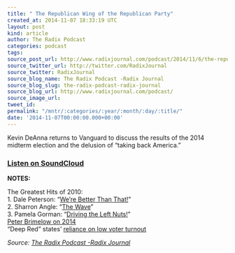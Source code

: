 ```yaml
---
title: " The Republican Wing of the Republican Party"
created_at: 2014-11-07 18:33:19 UTC
layout: post
kind: article
author: The Radix Podcast
categories: podcast
tags: 
source_post_url: http://www.radixjournal.com/podcast/2014/11/6/the-republican-wing-of-the-republican-party
source_twitter_url: http://twitter.com/RadixJournal
source_twitter: RadixJournal
source_blog_name: The Radix Podcast -Radix Journal
source_blog_slug: the-radix-podcast-radix-journal
source_blog_url: http://www.radixjournal.com/podcast/
source_image_url: 
tweet_id: 
permalink: "/mntr/:categories/:year/:month/:day/:title/"
date: '2014-11-07T00:00:00.000+00:00'
---
```

<p>Kevin DeAnna returns to Vanguard to discuss the results of the 2014 midterm election and the delusion of “taking back America.”       </p>



<h3><a target="_blank" href="https://soundcloud.com/radixjournal/the-republican-wing-of-the-republican-party">Listen on SoundCloud</a></h3><p><strong>NOTES:</strong> </p>

<p>The Greatest Hits of 2010: <br />
1. Dale Peterson: “<a href="https://www.youtube.com/watch?v=jU7fhIO7DG0">We’re Better Than That!</a>” <br />
2. Sharron Angle: “<a href="https://www.youtube.com/watch?v=tIkNAA2y4I4">The Wave</a>” <br />
3. Pamela Gorman: “<a href="https://www.youtube.com/watch?v=GqnjzONrPiA">Driving the Left Nuts!</a>" <br />
<a href="http://www.vdare.com/articles/2014-midterms-good-news-for-gop-and-immigration-patriots-but-no-decsive-breakthrough">Peter Brimelow on 2014</a> <br />
“Deep Red” states’ <a href="http://fivethirtyeight.com/datalab/preliminary-turnout-numbers-are-way-down-from-2010-and-2012/">reliance on low voter turnout</a></p><div class="">
    <i>Source: <a href="http://www.radixjournal.com/podcast/">The Radix Podcast -Radix Journal</a></i>
</div>
